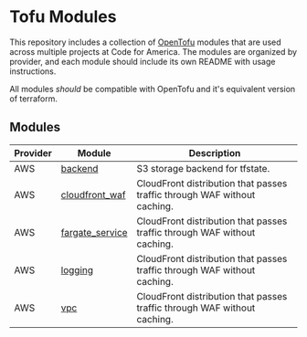 # Tofu Modules

This repository includes a collection of [OpenTofu] modules that are used across
multiple projects at Code for America. The modules are organized by provider,
and each module should include its own README with usage instructions.

All modules _should_ be compatible with OpenTofu and it's equivalent version of
terraform.

## Modules

| Provider | Module                                 | Description                                                              |
|----------|----------------------------------------|--------------------------------------------------------------------------|
| AWS      | [backend][aws-backend]                 | S3 storage backend for tfstate.                                          |
| AWS      | [cloudfront_waf][aws-cloudfront-waf]   | CloudFront distribution that passes traffic through WAF without caching. |
| AWS      | [fargate_service][aws-fargate_service] | CloudFront distribution that passes traffic through WAF without caching. |
| AWS      | [logging][aws-logging]                 | CloudFront distribution that passes traffic through WAF without caching. |
| AWS      | [vpc][aws-vpc]                         | CloudFront distribution that passes traffic through WAF without caching. |

[aws-backend]: ./aws/backend/README.md
[aws-cloudfront-waf]: ./aws/cloudfront_waf/README.md
[aws-fargate_service]: ./aws/fargate_service/README.md
[aws-logging]: ./aws/logging/README.md
[aws-vpc]: ./aws/vpc/README.md
[opentofu]: https://opentofu.org/
[terraform]: https://www.terraform.io/
